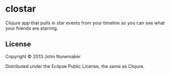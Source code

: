 # clostar

Clojure app that pulls in star events from your timeline so you can see what your friends are starring.

## License

Copyright © 2013 John Nunemaker

Distributed under the Eclipse Public License, the same as Clojure.
